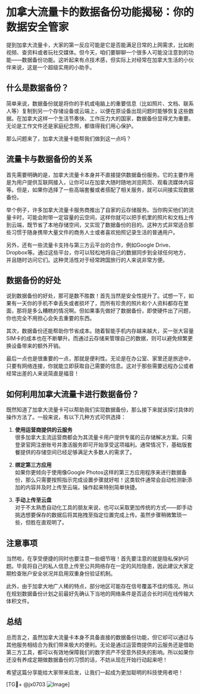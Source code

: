 # 加拿大流量卡的数据备份功能揭秘：你的数据安全管家

提到加拿大流量卡，大家的第一反应可能是它是否能满足日常的上网需求，比如刷视频、查资料或者玩社交媒体。但今天，咱们要聊聊一个很多人可能没注意到的功能——数据备份功能。这听起来有点技术感，但实际上对经常在加拿大生活的小伙伴来说，这是一个超级实用的小助手。

## 什么是数据备份？

简单来说，数据备份就是将你的手机或电脑上的重要信息（比如照片、文档、联系人等）复制到另一个存储设备或云端上，以便在原设备出现问题时能够恢复这些数据。在加拿大这样一个生活节奏快、工作压力大的国家，数据备份显得尤为重要。无论是工作文件还是家庭纪念照，都值得我们用心保护。

那么问题来了，加拿大流量卡能帮我们做到这一点吗？

## 流量卡与数据备份的关系

首先需要明确的是，加拿大流量卡本身并不直接提供数据备份服务。它的主要作用是为用户提供互联网接入，让你可以在加拿大随时随地浏览网页、观看流媒体内容等。但是，如果你选择了一些高端套餐或者搭配了相关服务，就可以间接实现数据备份。

举个例子，许多加拿大流量卡服务商推出了自家的云存储服务。当你购买他们的流量卡时，可能会附带一定容量的云空间，这样你就可以把手机里的照片和文档上传到云端，既节省了本地存储空间，又实现了数据备份的目的。这种方式非常适合那些习惯于随身携带大量文件的商务人士或者喜欢拍照记录生活的普通用户。

另外，还有一些流量卡支持与第三方云平台的合作，例如Google Drive、Dropbox等。通过这些平台，你可以轻松地将自己的数据同步到全球任何地方，并且随时访问它们。这种灵活性对于经常跨国旅行的人来说非常方便。

## 数据备份的好处

说到数据备份的好处，那可是数不胜数！首先当然是安全性提升了。试想一下，如果有一天你的手机不幸丢失或者损坏了，而所有珍贵的照片和个人资料都存在里面，那将是多么糟糕的情况啊。但如果事先做好了数据备份，即使硬件出了问题，你也完全不用担心会失去重要的东西。

其次，数据备份还能帮助你节省成本。随着智能手机内存越来越大，买一张大容量SIM卡的成本也在不断攀升。而通过云存储来管理自己的数据，则可以避免频繁更换设备带来的额外开销。

最后一点也是很重要的一点，那就是便利性。无论是在办公室、家里还是旅途中，只要有网络连接，你就能立即获取自己需要的信息。这对于那些需要远程办公或者经常出差的人来说简直是福音！

## 如何利用加拿大流量卡进行数据备份？

既然知道了加拿大流量卡可以帮助我们实现数据备份，那么接下来就该探讨具体的操作方法了。一般来说，有以下几种方式可供选择：

1. **使用运营商提供的云服务**  
   很多加拿大主流运营商都会为其流量卡用户提供专属的云存储解决方案。只需登录官网注册账号并激活服务即可开始享受这项福利。通常情况下，基础版套餐提供的存储空间已经足够满足大多数人的需求了。

2. **绑定第三方应用**  
   如果你更倾向于使用像Google Photos这样的第三方应用程序来进行数据备份，那么只需要按照指示完成设置步骤就好啦！这类软件通常会自动检测新添加的内容并及时上传至云端，操作起来特别简单快捷。

3. **手动上传至云盘**  
   对于不太熟悉自动化工具的朋友来说，也可以采取更加传统的方式——即手动挑选想要保存的数据后将其拖拽至指定位置完成上传。虽然步骤稍微繁琐一些，但胜在直观明了。

## 注意事项

当然啦，在享受便捷的同时也要注意一些细节哦！首先要注意的就是隐私保护问题。毕竟将自己的私人信息上传至公共网络存在一定的风险隐患，因此建议大家定期检查账户安全状况并启用双重身份验证机制。

此外，由于加拿大地广人稀的特点，部分地区可能存在信号覆盖不佳的情况。所以在规划数据备份计划之前最好先确认下当地的网络条件是否适合长时间在线传输大体积文件。

## 总结

总而言之，虽然加拿大流量卡本身不具备直接的数据备份功能，但它却可以通过与其他服务相结合为我们带来极大的便利。无论是通过运营商提供的云服务还是借助第三方工具，都可以有效地保障我们的数字资产不受意外损失的影响。所以如果你还没有养成定期做数据备份的习惯的话，不妨从现在开始行动起来吧！

希望这篇分享能给大家带来启发，让我们一起成为更加聪明的科技使用者吧！

[TG💪+ @jx0703 ![Image](https://github.com/user-attachments/assets/dbca1d08-cadb-493c-b0ec-ad6f7a83f270)]